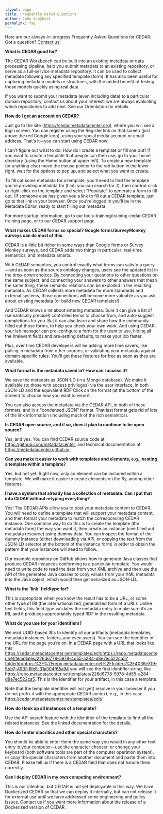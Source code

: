 ```yaml
---
layout: page
title: Frequently Asked Questions
author: John Graybeal
permalink: faq
---
```


Here are our always-in-progress Frequently Asked Questions for CEDAR. Got a question? [Contact us](https://metadatacenter.org/contact "Contact us")!

**What is CEDAR good for?**

The CEDAR Workbench can be built into an existing metadata or data processing pipeline, help you submit metadata to an existing repository, or serve as a full-service metadata repository. It can be used to collect metadata following any specified template (form). It has also been useful for capturing metadata models or structures, with the added benefit of testing those models quickly using real data.

If you want to submit your metadata (even including data) to a particular domain repository, contact us about your interest; we are always evaluating which repositories to add next. See our Orientation for details.

**How do I get an account on CEDAR?**

Just go to the site (https://cedar.metadatacenter.org), where you will see a login screen. You can register using the Register link on that screen (just above the red Google icon), using your social media account or email address. That's it—you can start using CEDAR now!

I can't figure out what to do! How do I create a template or fill one out?
If you want to create a template that people can then use, go to your home directory (using the Home button at upper left). To create a new template (or anything else) move the mouse pointer to the red button in the lower right, wait for the options to pop up, and select what you want to create.

To fill out some metadata for a template, you'll need to find the template you're providing metadata for (hint: you can search for it), then control-click or right-click on the template and select "Populate" to generate a form to fill out. (If someone else has given you a link to fill out a CEDAR template, just go to that link in your browser. Once you're logged in you'll be in the Metadata Editor, ready to start filling out metadata.

For more startup information, go to our tools-training/training-cedar CEDAR training page, or to our CEDAR support page.

**What makes CEDAR forms so special? Google forms/SurveyMonkey surveys can do most of this.**

CEDAR is a little bit richer in some ways than Google forms or Survey Monkey surveys, and CEDAR adds two things in particular: real-time semantics, and metadata smarts.

With CEDAR semantics, you control exactly what terms can satisfy a query—and as soon as the source ontology changes, users see the updated list in the drop-down choices. By connecting your questions to other questions on the same subject, and connecting your answers to other answers that mean the same thing, these semantic relations can be exploited in the resulting metadata. As CEDAR collects more metadata for more standards and external systems, those connections will become more valuable as you ask about existing metadata (or build new CEDAR templates!).

And CEDAR knows a lot about entering metadata. Sure it can give a list of (semantically precise!) controlled terms to choose from, and auto-suggest completions for you. But it can also learn and share how the community filled out those forms, to help you check your own work. And using CEDAR, your lab manager can pre-configure a form for the team to use, hiding all the irrelevant fields and pre-setting defaults, to make your job faster.

Plus, over time CEDAR developers will be adding more time savers, like pulling in metadata from other sources, or validating your metadata against domain-specific rules. You'll get these features for free as soon as they are available.

**What format is the metadata saved in? How can I access it?**

We save the metadata as JSON-LD (in a Mongo database). We make it available (to those with access privileges) via the user interface, in both JSON-LD and the equivalent RDF Click on the format (at the bottom of the screen) to choose how you want to view it.

You can also access the metadata via the CEDAR API, in both of these formats, and in a "condensed JSON" format. That last format gets rid of lots of the link information (including much of the rich semantics).

**Is CEDAR open source, and if so, does it plan to continue to be open source?**

Yes, and yes. You can find CEDAR source code at https://github.com/metadatacenter, and technical documentation at https://metadatacenter.github.io.

**Can you make it easier to work with templates and elements, e.g., nesting a template within a template?**

Yes, but not yet. Right now, only an element can be included within a template. We will make it easier to create elements on the fly, among other features.

**I have a system that already has a collection of metadata. Can I put that into CEDAR without retyping everything?**

Yes! The CEDAR APIs allow you to post your metadata content to CEDAR. You will need to define a template that will support your metadata content, and then format your metadata to match the corresponding CEDAR instance. One common way to do this is to create the template (the metadata form) the way you want it, then create an instance (one filled out metadata resource) using dummy data. You can inspect the format of the dummy instance (either downloading via API, or copying the text from the JSON-LD selector at the bottom of the instance form) in order to obtain the pattern that your instances will need to follow.

Our example repository on GitHub shows how to generate Java classes that produce CEDAR instances conforming to a particular template. You would need to write code to read the data from your XML archive and then use the API of the generated Java classes to copy values from your XML metadata into the Java object, which would then get serialized as JSON-LD.

**What is the 'link' fieldtype for?**

This is appropriate when you know the result has to be a URL, or some other type of IRI (the internationalized, generalized form of a URL). Unlike text fields, this field type validates the metadata entry to make sure it’s an IRI, and it produces appropriately typed RDF in the resulting metadata.

**What do you use for your identifiers?**

We mint UUID-based IRIs to identify all our artifacts (metadata templates, metadata instances, folders, and even users). You can see the identifier in the URL for the page you’re on. In a CEDAR page with a URL that looks like this:
https://cedar.metadatacenter.net/templates/edit/https://repo.metadatacenter.net/templates/226d6778-5978-4d55-a284-d8e7ec522ca5?folderId=https:%2F%2Frepo.metadatacenter.net%2Ffolders%2F4036e319-5bb7-493f-8fe5-31a004f65a94
you will see the first identifier string, like https://repo.metadatacenter.net/templates/226d6778-5978-4d55-a284-d8e7ec522ca5. This is the identifier for your artifact, in this case a template.

Note that the template identifier will not (yet) resolve in your browser if you do not prefix it with the appropriate CEDAR context, e.g., in this case https://cedar.metadatacenter.net/templates/edit/.

**How do I look up all instances of a template?**

Use the API search feature with the identifier of the template to find all the related instances. See the linked documentation for the details.

**How do I enter diacritics and other special characters?**

You should be able to enter them the same way you would in any other text entry in your computer—use the character chooser, or change your keyboard (both software tools are part of the computer operation system), or copy the special characters from another document and paste them into CEDAR. Please tell us if there is a CEDAR field that does not handle them correctly.

**Can I deploy CEDAR in my own computing environment?**

This is our intention, but CEDAR is not yet deployable in this way. We have Dockerized CEDAR so that we can deploy it internally, but can not release it for external use until we have addressed some engineering and policy issues. Contact us if you want more information about the release of a Dockerized version of CEDAR.